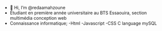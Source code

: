 - 👋 Hi, I’m @redaamahzoune
- Étudiant en première année universitaire au BTS Essaouira, section multimédia conception web
- Connaissance informatique;
-Html
-Javascript
-CSS
C language 
mySQL 



